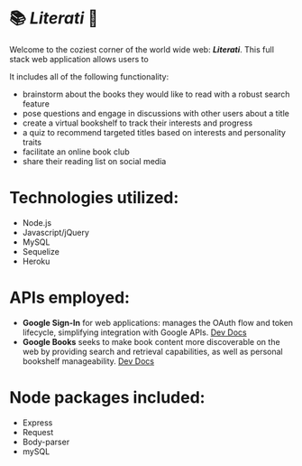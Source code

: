 # :books: *Literati* :notebook:
Welcome to the coziest corner of the world wide web:  __*Literati*__.  This full stack web application allows users to

It includes all of the following functionality:  
* brainstorm about the books they would like to read with a robust search feature 
* pose questions and engage in discussions with other users about a title 
* create a virtual bookshelf to track their interests and progress
* a quiz to recommend targeted titles based on interests and personality traits  
* facilitate an online book club
* share their reading list on social media

# Technologies utilized:
- Node.js
- Javascript/jQuery
- MySQL
- Sequelize
- Heroku

# APIs employed:
- **Google Sign-In** for web applications: manages the OAuth flow and token lifecycle, simplifying integration with Google APIs.  [Dev Docs](https://developers.google.com/identity/sign-in/web/sign-in)
- **Google Books** seeks to make book content more discoverable on the web by providing search and retrieval capabilities, as well as personal bookshelf manageability.  [Dev Docs](https://developers.google.com/books/ "Dev Docs")

# Node packages included:
- Express
- Request
- Body-parser
- mySQL
